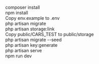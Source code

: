 composer install  
npm install  
Copy env.example to .env  
php artisan migrate  
php artisan storage:link  
Copy public/CARS_TEST to public/storage  
php artisan migrate --seed  
php artisan key:generate  
php artisan serve  
npm run dev  
